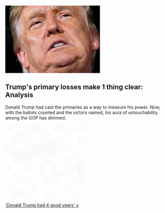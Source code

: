 
![Trump's primary losses make 1 thing clear: Analysis](./20220529235845.png)
## Trump's primary losses make 1 thing clear: Analysis

Donald Trump had cast the primaries as a way to measure his power. Now, with the ballots counted and the victors named, his aura of untouchability among the GOP has dimmed.

![pic](../square_bg.png)

['Donald Trump had 4 good years' »](https://www.yahoo.com/news/trumps-primary-losses-puncture-invincibility-142937176.html)
